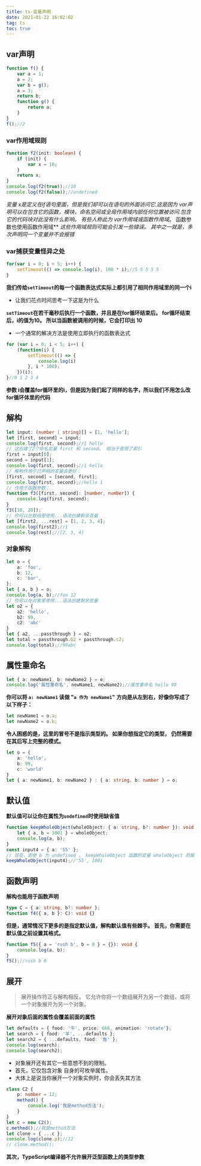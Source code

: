 ```yaml
---
title: ts-变量声明
date: 2021-01-22 16:02:02
tag: ts
toc: true
---
```


## var声明
```ts
function f() {
    var a = 1; 
    a = 2;
    var b = g();
    a = 3;
    return b;
    function g() {
        return a;
    }
}
f();//2
```
### var作用域规则
```ts
function f2(init: boolean) {
    if (init) {
        var x = 10;
    }
    return x;
}
console.log(f2(true));//10
console.log(f2(false));//undefined
```
**变量 x是定义在*if语句里面*，但是我们却可以在语句的外面访问它.这是因为 var声明可以在包含它的函数，模块，命名空间或全局作用域内部任何位置被访问.包含它的代码块对此没有什么影响。 有些人称此为* var作用域或函数作用域*。 函数参数也使用函数作用域**
*这些作用域规则可能会引发一些错误。 其中之一就是，多次声明同一个变量并不会报错*

### var捕获变量怪异之处
```ts
for(var i = 0; i < 5; i++) {
    setTimeout(() => console.log(i), 100 * i);//5 5 5 5 5 
}
```
**我们传给`setTimeout`的每一个函数表达式实际上都引用了相同作用域里的同一个i**
* 让我们花点时间思考一下这是为什么

**`setTimeout`在若干毫秒后执行一个函数，并且是在for循环结束后。 for循环结束后，i的值为10。 所以当函数被调用的时候，它会打印出 10**

* 一个通常的解决方法是使用立即执行的函数表达式
```ts
for (var i = 0; i < 5; i++) {
    (function(i) {
        setTimeout(() => {
            console.log(i)
        }, i * 100);
    })(i);
}//0 1 2 3 4
```

**参数 i会覆盖for循环里的i，但是因为我们起了同样的名字，所以我们不用怎么改for循环体里的代码**

## 解构
```ts
let input: (number | string)[] = [1, 'hello'];
let [first, second] = input;
console.log(first, second);//1 hello
// 这创建了2个命名变量 first 和 second。 相当于使用了索引
first = input[0];
second = input[1];
console.log(first, second);//1 hello
// 解构作用于已声明的变量会更好：
[first, second] = [second, first];
console.log(first, second);//hello 1
// 作用于函数参数：
function f3([first, second]: [number, number]) {
    console.log(first, second);
}
f3([10, 20]);
// 你可以在数组里使用...语法创建剩余变量
let [first2, ...rest] = [1, 2, 3, 4];
console.log(first2);//1
console.log(rest);//[2, 3, 4]
```

### 对象解构
```ts
let o = {
    a: 'foo',
    b: 12,
    c: 'bar',
};
let { a, b } = o;
console.log(a, b);//foo 12
// 你可以在对象里使用...语法创建剩余变量
let o2 = {
    a2: 'hello',
    b2: 99,
    c2: 'abc'
}
let { a2, ...passthrough } = o2;
let total = passthrough.b2 + passthrough.c2;
console.log(total);//99abc
```

## 属性重命名
```ts
let { a: newName1, b: newName2 } = o;
console.log('属性重命名', newName1, newName2);//属性重命名 hello 99
```
**你可以将 `a: newName1` 读做 "`a 作为 newName1`"**
**方向是从左到右，好像你写成了以下样子：**
```ts
let newName1 = o.a;
let newName2 = o.b;
```
**令人困惑的是，这里的冒号不是指示类型的。 如果你想指定它的类型， 仍然需要在其后写上完整的模式。**
```ts
let o = {
    a: 'hello',
    b: 99,
    c: 'world'
}
let { a: newName1, b: newName2 } : { a: string, b: number } = o;
```

## 默认值
**默认值可以让你在属性为` undefined `时使用缺省值**
```ts
function keepWholeObject(wholeObject: { a: string, b?: number }): void {
    let { a, b = 1001 } = wholeObject;
    console.log(a, b);
}
const input4 = { a: '55' };
// 现在，即使 b 为 undefined ， keepWholeObject 函数的变量 wholeObject 的属性 a 和 b 都会有值。
keepWholeObject(input4);//'55', 1001
```

## 函数声明
**解构也能用于函数声明**
```ts
type C = { a: string, b?: number };
function f4({ a, b }: C): void {}
```
**但是，通常情况下更多的是指定默认值，解构默认值有些棘手。 首先，你需要在默认值之前设置其格式。**
```ts
function f5({ a = 'rush b', b = 0 } = {}): void {
    console.log(a, b);
}
f5();//rush b 0
```

## 展开
>展开操作符正与解构相反。 它允许你将一个数组展开为另一个数组，或将一个对象展开为另一个对象。

**展开对象后面的属性会覆盖前面的属性**
```ts
let defaults = { food: '牛', price: 666, animation: 'rotate'};
let search = { food: '羊', ...defaults };
let search2 = { ...defaults, food: '鱼' };
console.log(search);
console.log(search2);
```
* 对象展开还有其它一些意想不到的限制。 
* 首先，它仅包含对象 自身的可枚举属性。 
* 大体上是说当你展开一个对象实例时，你会丢失其方法
```ts
class C2 {
    p: number = 12;
    method() {
        console.log('我是method方法');
    }
}
let c = new C2();
c.method();//我是method方法
let clone = { ...c };
console.log(clone.p);//12
// clone.method();
```
**其次，TypeScript编译器不允许展开泛型函数上的类型参数**